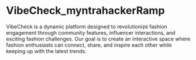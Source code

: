 # VibeCheck_myntrahackerRamp
VibeCheck is a dynamic platform designed to revolutionize fashion engagement through community features, influencer interactions, and exciting fashion challenges. Our goal is to create an interactive space where fashion enthusiasts can connect, share, and inspire each other while keeping up with the latest trends.

